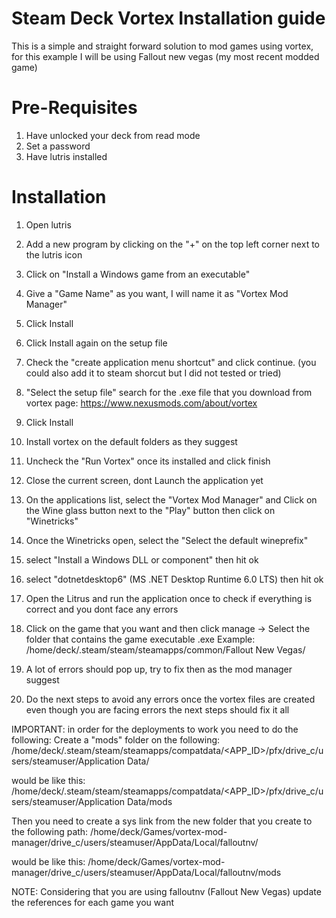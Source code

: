
# Steam Deck Vortex Installation guide

This is a simple and straight forward solution to mod games using vortex, for this example I will be using Fallout new vegas (my most recent modded game)

# Pre-Requisites

1. Have unlocked your deck from read mode
2. Set a password
3. Have lutris installed

# Installation
1. Open lutris
2. Add a new program by clicking on the "+" on the top left corner next to the lutris icon
3. Click on "Install a Windows game from an executable"
4. Give a "Game Name" as you want, I will name it as "Vortex Mod Manager"
5. Click Install
6. Click Install again on the setup file
7. Check the "create application menu shortcut" and click continue.
(you could also add it to steam shorcut but I did not tested or tried)
8. "Select the setup file" search for the .exe file that you download from vortex page: https://www.nexusmods.com/about/vortex

9.  Click Install
10. Install vortex on the default folders as they suggest
11. Uncheck the "Run Vortex" once its installed and click finish
12. Close the current screen, dont Launch the application yet
13. On the applications list, select the "Vortex Mod Manager" and Click on the Wine glass button next to the "Play" button then click on "Winetricks"
14. Once the Winetricks open, select the "Select the default wineprefix"
15. select "Install a Windows DLL or component" then hit ok
16. select "dotnetdesktop6" (MS .NET Desktop Runtime 6.0 LTS) then hit ok
17. Open the Litrus and run the application once to check if everything is correct and you dont face any errors
18. Click on the game that you want and then click manage -> Select the folder that contains the game executable .exe
Example:
/home/deck/.steam/steam/steamapps/common/Fallout New Vegas/
19. A lot of errors should pop up, try to fix then as the mod manager suggest
20. Do the next steps to avoid any errors once the vortex files are created even though you are facing errors the next steps should fix it all

IMPORTANT: in order for the deployments to work you need to do the following:
Create a "mods" folder on the following:
/home/deck/.steam/steam/steamapps/compatdata/<APP_ID>/pfx/drive_c/users/steamuser/Application Data/

would be like this:
/home/deck/.steam/steam/steamapps/compatdata/<APP_ID>/pfx/drive_c/users/steamuser/Application Data/mods

Then you need to create a sys link from the new folder that you create to the following path:
/home/deck/Games/vortex-mod-manager/drive_c/users/steamuser/AppData/Local/falloutnv/

would be like this:
/home/deck/Games/vortex-mod-manager/drive_c/users/steamuser/AppData/Local/falloutnv/mods

NOTE: Considering that you are using falloutnv (Fallout New Vegas) update the references for each game you want
